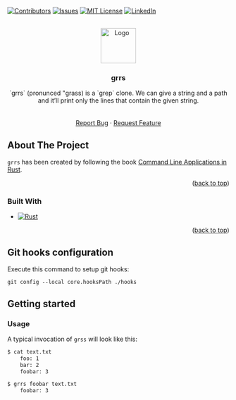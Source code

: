 <a name="readme-top"></a>

[![Contributors][contributors-shield]][contributors-url]
[![Issues][issues-shield]][issues-url]
[![MIT License][license-shield]][license-url]
[![LinkedIn][linkedin-shield]][linkedin-url]



<!-- PROJECT LOGO -->
<br />
<div align="center">
  <a href="https://github.com/dariodip/grrs">
    <img src="images/logo.png" alt="Logo" width="80" height="80">
  </a>

  <h3 align="center">grrs</h3>

  <p align="center">
`grrs` (pronunced "grass) is a `grep` clone. We can give a string and a path and it’ll print only the lines that contain the given string.
    <br />
    <br />
    <br />
    <a href="https://github.com/dariodip/grrs/issues">Report Bug</a>
    ·
    <a href="https://github.com/dariodip/grrs/issues">Request Feature</a>
  </p>
</div>



<!-- ABOUT THE PROJECT -->
## About The Project

`grrs` has been created by following the book [Command Line Applications in Rust](https://rust-cli.github.io/book/index.html).

<p align="right">(<a href="#readme-top">back to top</a>)</p>

### Built With

* [![Rust][Rust]][Rust-url]

<p align="right">(<a href="#readme-top">back to top</a>)</p>


## Git hooks configuration
Execute this command to setup git hooks:
```
git config --local core.hooksPath ./hooks
```

## Getting started

### Usage

A typical invocation of `grss` will look like this:

```bash
$ cat text.txt
	foo: 1
	bar: 2
	foobar: 3

$ grrs foobar text.txt
	foobar: 3
```


<!-- MARKDOWN LINKS & IMAGES -->
<!-- https://www.markdownguide.org/basic-syntax/#reference-style-links -->
[contributors-shield]: https://img.shields.io/github/contributors/othneildrew/Best-README-Template.svg?style=for-the-badge
[contributors-url]: https://dariodip.github.io/
[issues-shield]: https://img.shields.io/github/issues/othneildrew/Best-README-Template.svg?style=for-the-badge
[issues-url]: https://github.com/dariodip/grrs/issues
[license-shield]: https://img.shields.io/github/license/othneildrew/Best-README-Template.svg?style=for-the-badge
[license-url]: https://github.com/dariodip/grrs/blob/master/LICENSE
[linkedin-shield]: https://img.shields.io/badge/-LinkedIn-black.svg?style=for-the-badge&logo=linkedin&colorB=555
[linkedin-url]: https://www.linkedin.com/in/dario-di-pasquale
[Rust]: https://img.shields.io/badge/rust-%23000000.svg?style=for-the-badge&logo=rust&logoColor=white
[Rust-url]: https://www.rust-lang.org
